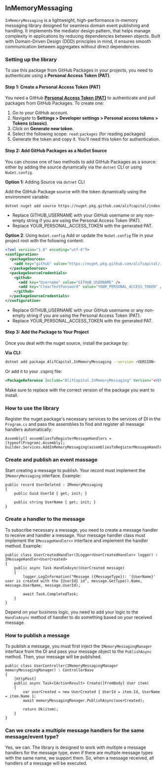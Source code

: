 ## InMemoryMessaging
`InMemoryMessaging` is a lightweight, high-performance in-memory messaging library designed for seamless domain event publishing and handling. It implements the mediator design pattern, that helps manage complexity in applications by reducing dependencies between objects. Built with Domain-Driven Design (DDD) principles in mind, it ensures smooth communication between aggregates without direct dependencies.

### Setting up the library

To use this package from GitHub Packages in your projects, you need to authenticate using a **Personal Access Token (PAT)**.

#### Step 1: Create a Personal Access Token (PAT)

You need a GitHub [**Personal Access Token (PAT)**](https://docs.github.com/en/github/authenticating-to-github/creating-a-personal-access-token) to authenticate and pull packages from GitHub Packages. To create one:

1. Go to your GitHub account.
2. Navigate to **Settings > Developer settings > Personal access tokens > Tokens (classic)**.
3. Click on **Generate new token**.
4. Select the following scope: `read:packages` (for reading packages)
5. Generate the token and copy it. You'll need this token for authentication.

#### Step 2: Add GitHub Packages as a NuGet Source

You can choose one of two methods to add GitHub Packages as a source: either by adding the source dynamically via the `dotnet` CLI or using `NuGet.config`.

**Option 1:** Adding Source via `dotnet` CLI

Add the GitHub Package source with the token dynamically using the environment variable:

```bash
dotnet nuget add source https://nuget.pkg.github.com/alifcapital/index.json --name github --username GITHUB_USERNAME --password YOUR_PERSONAL_ACCESS_TOKEN --store-password-in-clear-text
```
* Replace GITHUB_USERNAME with your GitHub username or any non-empty string if you are using the Personal Access Token (PAT).
* Replace YOUR_PERSONAL_ACCESS_TOKEN with the generated PAT.

**Option 2**: Using `NuGet.config`
Add or update the `NuGet.config` file in your project root with the following content:

```xml
<?xml version="1.0" encoding="utf-8"?>
<configuration>
  <packageSources>
    <add key="github" value="https://nuget.pkg.github.com/alifcapital/index.json" />
  </packageSources>
  <packageSourceCredentials>
    <github>
      <add key="Username" value="GITHUB_USERNAME" />
      <add key="ClearTextPassword" value="YOUR_PERSONAL_ACCESS_TOKEN" />
    </github>
  </packageSourceCredentials>
</configuration>
```
* Replace GITHUB_USERNAME with your GitHub username or any non-empty string if you are using the Personal Access Token (PAT).
* Replace YOUR_PERSONAL_ACCESS_TOKEN with the generated PAT.

#### Step 3: Add the Package to Your Project
Once you deal with the nuget source, install the package by:

**Via CLI:**

```bash
dotnet add package AlifCapital.InMemoryMessaging --version <VERSION>
```

Or add it to your .csproj file:

```xml
<PackageReference Include="AlifCapital.InMemoryMessaging" Version="<VERSION>" />
```
Make sure to replace <VERSION> with the correct version of the package you want to install.

### How to use the library
  
Register the nuget package's necessary services to the services of DI in the `Program.cs` and pass the assemblies to find and register all message handlers automatically:

```
Assembly[] assembliesToRegisterMessageHandlers = [typeof(Program).Assembly];
builder.Services.AddInMemoryMessaging(assembliesToRegisterMessageHandlers);
```

### Create and publish an event massage

Start creating a message to publish. Your record must implement the `IMemoryMessaging` interface. Example:

```
public record UserDeleted : IMemoryMessaging
{
    public Guid UserId { get; init; }
    
    public string UserName { get; init; }
}
```

### Create a handler to the message

To subscribe necessary a message, you need to create a message handler to receive and handler a message. Your message handler class must implement the `IMessageHandler<>` interface and implement the handler method. Example:

```
public class UserCreatedHandler(ILogger<UserCreatedHandler> logger) : IMessageHandler<UserCreated>
{
    public async Task HandleAsync(UserCreated message)
    {
        logger.LogInformation("Message ({MessageType}): '{UserName}' user is created with the {UserId} id", message.GetType().Name, message.UserName, message.UserId);

        await Task.CompletedTask;
    }
}
```

Depend on your business logic, you need to add your logic to the `HandleAsync` method of handler to do something based on your received message.

### How to publish a message

To publish a message, you must first inject the `IMemoryMessagingManager` interface from the DI and pass your message object to the `PublishAsync` method. Then, your message will be published.

```
public class UserController(IMemoryMessagingManager memoryMessagingManager) : ControllerBase
{
    [HttpPost]
    public async Task<IActionResult> Create([FromBody] User item)
    {
        var userCreated = new UserCreated { UserId = item.Id, UserName = item.Name };
        await memoryMessagingManager.PublishAsync(userCreated);
        
        return Ok(item);
    }
}
```

### Can we create a multiple message handlers for the same message/event type?
Yes, we can. The library is designed to work with multiple a message handlers for the message type, even if there are multiple message types with the same name, we support them. So, when a message received, all handlers of a message will be executed.

